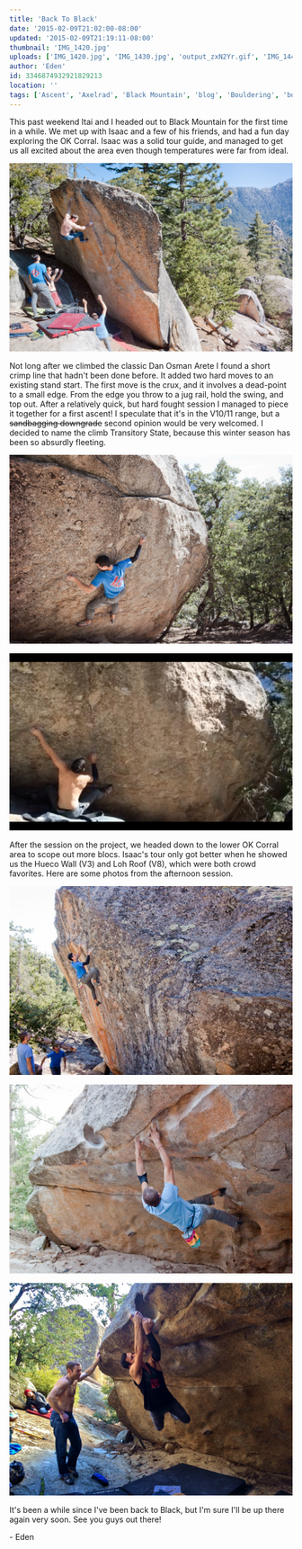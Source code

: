 ```yaml
---
title: 'Back To Black'
date: '2015-02-09T21:02:00-08:00'
updated: '2015-02-09T21:19:11-08:00'
thumbnail: 'IMG_1420.jpg'
uploads: ['IMG_1420.jpg', 'IMG_1430.jpg', 'output_zxN2Yr.gif', 'IMG_1447.jpg', 'IMG_1476.jpg', 'IMG_5312.JPG']
author: 'Eden'
id: 3346874932921829213
location: ''
tags: ['Ascent', 'Axelrad', 'Black Mountain', 'blog', 'Bouldering', 'boulders', 'California', 'Climbing', 'Eden', 'First', 'Five Ten', 'highball', 'Itai', 'Mountain', 'Rock']
---
```


This past weekend Itai and I headed out to Black Mountain for the first time in a while. We met up with Isaac and a few of his friends, and had a fun day exploring the OK Corral. Isaac was a solid tour guide, and managed to get us all excited about the area even though temperatures were far from ideal.

![Mike Doyle on The Dan Osman Arete (V6)](uploads/IMG_1420.jpg)

Not long after we climbed the classic Dan Osman Arete I found a short crimp line that hadn't been done before. It added two hard moves to an existing stand start. The first move is the crux, and it involves a dead-point to a small edge. From the edge you throw to a jug rail, hold the swing, and top out. After a relatively quick, but hard fought session I managed to piece it together for a first ascent! I speculate that it's in the V10/11 range, but a ~~sandbagging downgrade~~ second opinion would be very welcomed. I decided to name the climb Transitory State, because this winter season has been so absurdly fleeting.

![Working the moves on Transitory State (V10/11?)](uploads/IMG_1430.jpg)

![A GIF of the first two moves of Transitory State (V10/11?)](uploads/output_zxN2Yr.gif)

After the session on the project, we headed down to the lower OK Corral area to scope out more blocs. Isaac's tour only got better when he showed us the Hueco Wall (V3) and Loh Roof (V8), which were both crowd favorites. Here are some photos from the afternoon session.

![Me heading up the immaculate Hueco Wall (V3)](uploads/IMG_1447.jpg)

![Isaac eyeing the jug hold on Loh Bo?? (V9)](uploads/IMG_1476.jpg)

![Itai holding the swing on Loh Roof (V8)](uploads/IMG_5312.JPG)

It's been a while since I've been back to Black, but I'm sure I'll be up there again very soon. See you guys out there!

\- Eden
